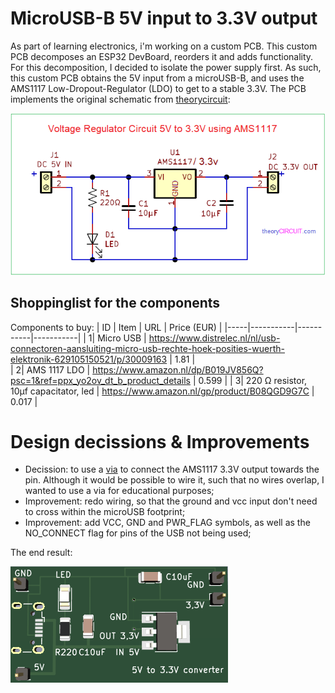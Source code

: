 # MicroUSB-B 5V input to 3.3V output
As part of learning electronics, i'm working on a custom PCB. This custom PCB decomposes an ESP32 DevBoard, reorders it and adds functionality. For this decomposition, I decided to isolate the power supply first. As such, this custom PCB obtains the 5V input from a microUSB-B, and uses the AMS1117 Low-Dropout-Regulator (LDO) to get to a stable 3.3V. The PCB implements the original schematic from [theorycircuit](https://theorycircuit.com/power-circuits/voltage-regulator-circuit-5v-to-3-3v/):

![Original circuit](https://github.com/JeroenSlobbe/Hardware/blob/main/MicroUSB_5V_to_3.3V/img/circuit.png?raw=true)


## Shoppinglist for the components
Components to buy:
| ID | Item | URL | Price (EUR) |
|-----|-----------|-----------|-----------|
|     1| Micro USB | https://www.distrelec.nl/nl/usb-connectoren-aansluiting-micro-usb-rechte-hoek-posities-wuerth-elektronik-629105150521/p/30009163 | 1.81 |    
|     2| AMS 1117 LDO | https://www.amazon.nl/dp/B019JV856Q?psc=1&ref=ppx_yo2ov_dt_b_product_details | 0.599 |
|     3| 220 &Omega; resistor, 10&mu;f capacitator, led | https://www.amazon.nl/gp/product/B08QGD9G7C | 0.017 |


# Design decissions & Improvements

* Decission: to use a [via](https://en.wikipedia.org/wiki/Via_(electronics)) to connect the AMS1117 3.3V output towards the pin. Although it would be possible to wire it, such that no wires overlap, I wanted to use a via for educational purposes;
* Improvement: redo wiring, so that the ground and vcc input don't need to cross within the microUSB footprint;
* Improvement: add VCC, GND and PWR_FLAG symbols, as well as the NO_CONNECT flag for pins of the USB not being used;

The end result: 

![Resulting PCB](https://github.com/JeroenSlobbe/Hardware/blob/main/MicroUSB_5V_to_3.3V/img/PCB.png?raw=true)
